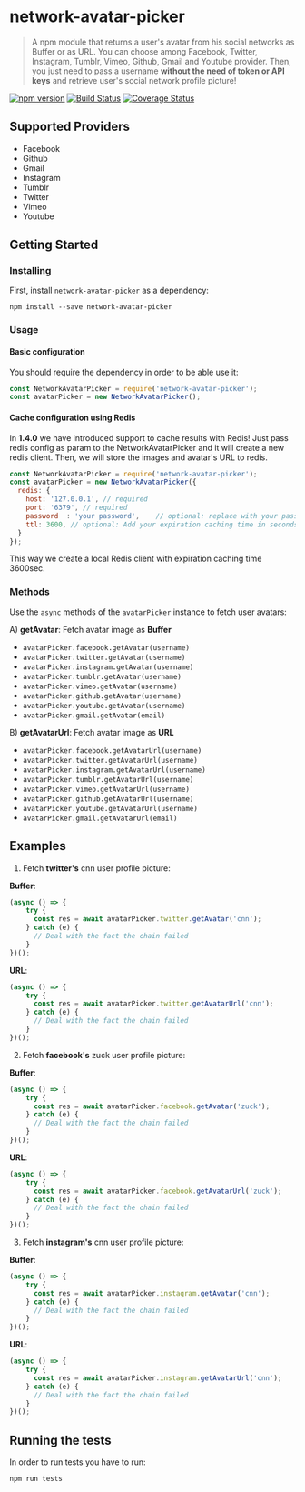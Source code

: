 # network-avatar-picker

> A npm module that returns a user's avatar from his social networks as Buffer or as URL. You can choose among Facebook, Twitter, Instagram, Tumblr, Vimeo, Github, Gmail and Youtube provider. Then, you just need to pass a username **without the need of token or API keys** and retrieve user's social network profile picture!


[![npm version](https://badge.fury.io/js/network-avatar-picker.svg)](https://badge.fury.io/js/network-avatar-picker) [![Build Status](https://travis-ci.org/eldimious/network-avatar-picker.svg?branch=master)](https://travis-ci.org/eldimious/network-avatar-picker) [![Coverage Status](https://coveralls.io/repos/github/eldimious/network-avatar-picker/badge.svg?branch=master)](https://coveralls.io/github/eldimious/network-avatar-picker?branch=master)

## Supported Providers

- Facebook
- Github
- Gmail
- Instagram
- Tumblr
- Twitter
- Vimeo
- Youtube

## Getting Started

### Installing

First, install `network-avatar-picker` as a dependency:

```shell
npm install --save network-avatar-picker
```

### Usage

#### Basic configuration

You should require the dependency in order to be able use it:

```javascript
const NetworkAvatarPicker = require('network-avatar-picker');
const avatarPicker = new NetworkAvatarPicker();
```

#### Cache configuration using Redis

In **1.4.0** we have introduced support to cache results with Redis! Just pass redis config as param to the NetworkAvatarPicker and it will create a new redis client. Then, we will store the images and avatar's URL to redis.

```javascript
const NetworkAvatarPicker = require('network-avatar-picker');
const avatarPicker = new NetworkAvatarPicker({
  redis: {
    host: '127.0.0.1', // required
    port: '6379', // required
    password  : 'your password',    // optional: replace with your password
    ttl: 3600, // optional: Add your expiration caching time in seconds. Default value: 3600
  }
});
```

This way we create a local Redis client with expiration caching time 3600sec.

### Methods

Use the `async` methods of the `avatarPicker` instance to fetch user avatars:

A) **getAvatar**: Fetch avatar image as **Buffer**

- `avatarPicker.facebook.getAvatar(username)`
- `avatarPicker.twitter.getAvatar(username)`
- `avatarPicker.instagram.getAvatar(username)`
- `avatarPicker.tumblr.getAvatar(username)`
- `avatarPicker.vimeo.getAvatar(username)`
- `avatarPicker.github.getAvatar(username)`
- `avatarPicker.youtube.getAvatar(username)`
- `avatarPicker.gmail.getAvatar(email)`

B) **getAvatarUrl**: Fetch avatar image as **URL**

- `avatarPicker.facebook.getAvatarUrl(username)`
- `avatarPicker.twitter.getAvatarUrl(username)`
- `avatarPicker.instagram.getAvatarUrl(username)`
- `avatarPicker.tumblr.getAvatarUrl(username)`
- `avatarPicker.vimeo.getAvatarUrl(username)`
- `avatarPicker.github.getAvatarUrl(username)`
- `avatarPicker.youtube.getAvatarUrl(username)`
- `avatarPicker.gmail.getAvatarUrl(email)`


## Examples

1) Fetch **twitter's** cnn user profile picture:

**Buffer**: 

```JavaScript
(async () => {
    try {
      const res = await avatarPicker.twitter.getAvatar('cnn');
    } catch (e) {
      // Deal with the fact the chain failed
    }
})();
```

**URL**:

```JavaScript
(async () => {
    try {
      const res = await avatarPicker.twitter.getAvatarUrl('cnn');
    } catch (e) {
      // Deal with the fact the chain failed
    }
})();
```

2) Fetch **facebook's** zuck user profile picture:

**Buffer**:

```JavaScript
(async () => {
    try {
      const res = await avatarPicker.facebook.getAvatar('zuck');
    } catch (e) {
      // Deal with the fact the chain failed
    }
})();
```

**URL**:

```JavaScript
(async () => {
    try {
      const res = await avatarPicker.facebook.getAvatarUrl('zuck');
    } catch (e) {
      // Deal with the fact the chain failed
    }
})();
```

3) Fetch **instagram's** cnn user profile picture:

**Buffer**:

```JavaScript
(async () => {
    try {
      const res = await avatarPicker.instagram.getAvatar('cnn');
    } catch (e) {
      // Deal with the fact the chain failed
    }
})();
```

**URL**:

```JavaScript
(async () => {
    try {
      const res = await avatarPicker.instagram.getAvatarUrl('cnn');
    } catch (e) {
      // Deal with the fact the chain failed
    }
})();
```

## Running the tests

In order to run tests you have to run:

```shell
npm run tests
```
